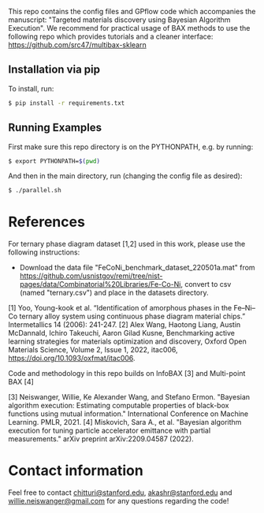 This repo contains the config files and GPflow code which accompanies the manuscript: "Targeted materials discovery using Bayesian Algorithm Execution". We recommend for practical usage of BAX methods to use the following repo which provides tutorials and a cleaner interface: https://github.com/src47/multibax-sklearn

## Installation via pip

To install, run:
```bash
$ pip install -r requirements.txt
```

## Running Examples

First make sure this repo directory is on the PYTHONPATH, e.g. by running:

```bash
$ export PYTHONPATH=$(pwd)    
```

And then in the main directory, run (changing the config file as desired): 

```bash
$ ./parallel.sh
```
# References 

For ternary phase diagram dataset [1,2] used in this work, please use the following instructions:
- Download the data file "FeCoNi_benchmark_dataset_220501a.mat" from https://github.com/usnistgov/remi/tree/nist-pages/data/Combinatorial%20Libraries/Fe-Co-Ni, convert to csv (named "ternary.csv") and place in the datasets directory. 

[1] Yoo, Young-kook et al. “Identification of amorphous phases in the Fe–Ni–Co ternary alloy system using continuous phase diagram material chips.” Intermetallics 14 (2006): 241-247.
[2] Alex Wang, Haotong Liang, Austin McDannald, Ichiro Takeuchi, Aaron Gilad Kusne, Benchmarking active learning strategies for materials optimization and discovery, Oxford Open Materials Science, Volume 2, Issue 1, 2022, itac006, https://doi.org/10.1093/oxfmat/itac006.

Code and methodology in this repo builds on InfoBAX [3] and Multi-point BAX [4]

[3] Neiswanger, Willie, Ke Alexander Wang, and Stefano Ermon. "Bayesian algorithm execution: Estimating computable properties of black-box functions using mutual information." International Conference on Machine Learning. PMLR, 2021.
[4] Miskovich, Sara A., et al. "Bayesian algorithm execution for tuning particle accelerator emittance with partial measurements." arXiv preprint arXiv:2209.04587 (2022).

# Contact information

Feel free to contact chitturi@stanford.edu, akashr@stanford.edu and willie.neiswanger@gmail.com for any questions regarding the code!
